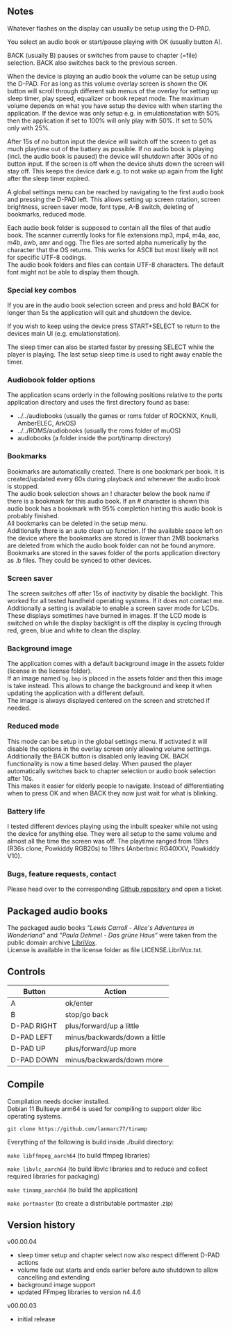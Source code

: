 ## Notes
Whatever flashes on the display can usually be setup using the D-PAD.  
  
You select an audio book or start/pause playing with OK (usually button A).  
  
BACK (usually B) pauses or switches from pause to chapter (=file) selection. BACK also switches back to the previous screen.  
  
When the device is playing an audio book the volume can be setup using the D-PAD. For as long as this volume overlay screen is shown the OK button will scroll through different sub menus of the overlay for setting up sleep timer, play speed, equalizer or book repeat mode. The maximum volume depends on what you have setup the device with when starting the application. If the device was only setup e.g. in emulationstation with 50% then the application if set to 100% will only play with 50%. If set to 50% only with 25%.  
  
After 15s of no button input the device will switch off the screen to get as much playtime out of the battery as possible. If no audio book is playing (incl. the audio book is paused) the device will shutdown after 300s of no button input. If the screen is off when the device shuts down the screen will stay off. This keeps the device dark e.g. to not wake up again from the light after the sleep timer expired.  
  
A global settings menu can be reached by navigating to the first audio book and pressing the D-PAD left. This allows setting up screen rotation, screen brightness, screen saver mode, font type, A-B switch, deleting of bookmarks, reduced mode.  
  
Each audio book folder is supposed to contain all the files of that audio book. The scanner currently looks for file extensions mp3, mp4, m4a, aac, m4b, awb, amr and ogg. The files are sorted alpha numerically by the character that the OS returns. This works for ASCII but most likely will not for specific UTF-8 codings.  
The audio book folders and files can contain UTF-8 characters. The default font might not be able to display them though.  
  
### Special key combos
If you are in the audio book selection screen and press and hold BACK for longer than 5s the application will quit and shutdown the device.  
  
If you wish to keep using the device press START+SELECT to return to the devices main UI (e.g. emulationstation).  
  
The sleep timer can also be started faster by pressing SELECT while the player is playing. The last setup sleep time is used to right away enable the timer.  
  
### Audiobook folder options
The application scans orderly in the following positions relative to the ports application directory and uses the first directory found as base:  
- ../../audiobooks (usually the games or roms folder of ROCKNIX, Knulli, AmberELEC, ArkOS)
- ../../ROMS/audiobooks (usually the roms folder of muOS)
- audiobooks (a folder inside the port/tinamp directory)
  
### Bookmarks
Bookmarks are automatically created. There is one bookmark per book. It is created/updated every 60s during playback and whenever the audio book is stopped.  
The audio book selection shows an ! character below the book name if there is a bookmark for this audio book. If an # character is shown this audio book has a bookmark with 95% completion hinting this audio book is probably finished.  
All bookmarks can be deleted in the setup menu.  
Additionally there is an auto clean up function. If the available space left on the device where the bookmarks are stored is lower than 2MB bookmarks are deleted from which the audio book folder can not be found anymore.  
Bookmarks are stored in the saves folder of the ports application directory as .b files. They could be synced to other devices.  
  
### Screen saver
The screen switches off after 15s of inactivity by disable the backlight. This worked for all tested handheld operating systems. If it does not contact me.  
Additionally a setting is available to enable a screen saver mode for LCDs. These displays sometimes have burned in images. If the LCD mode is switched on while the display backlight is off the display is cycling through red, green, blue and white to clean the display.  
  
### Background image
The application comes with a default background image in the assets folder (license in the license folder).  
If an image named ```bg.bmp``` is placed in the assets folder and then this image is take instead. This allows to change the background and keep it when updating the application with a different default.  
The image is always displayed centered on the screen and stretched if needed.  
  
### Reduced mode
This mode can be setup in the global settings menu. If activated it will disable the options in the overlay screen only allowing volume settings. Additionally the BACK button is disabled only leaving OK. BACK functionality is now a time based delay. When paused the player automatically switches back to chapter selection or audio book selection after 10s.  
This makes it easier for elderly people to navigate. Instead of differentiating when to press OK and when BACK they now just wait for what is blinking.  
  
### Battery life
I tested different devices playing using the inbuilt speaker while not using the device for anything else. They were all setup to the same volume and almost all the time the screen was off. The playtime ranged from 15hrs (R36s clone, Powkiddy RGB20s) to 19hrs (Anberbnic RG40XXV, Powkiddy V10).  
  
### Bugs, feature requests, contact
Please head over to the corresponding [Github repository](https://github.com/lanmarc77/tinamp) and open a ticket.  
  
## Packaged audio books
The packaged audio books *"Lewis Carroll - Alice's Adventures in Wonderland"* and *"Paula Dehmel - Das grüne Haus"* were taken from the public domain archive [LibriVox](https://librivox.org/).  
License is available in the license folder as file LICENSE.LibriVox.txt.  
  
## Controls
| Button | Action |
|--|--|
|A|ok/enter|
|B|stop/go back|
|D-PAD RIGHT|plus/forward/up a little|
|D-PAD LEFT|minus/backwards/down a little|
|D-PAD UP|plus/forward/up more|
|D-PAD DOWN|minus/backwards/down more|
  
## Compile
Compilation needs docker installed.  
Debian 11 Bullseye arm64 is used for compiling to support older libc operating systems.  

```git clone https://github.com/lanmarc77/tinamp```  
  
Everything of the following is build inside ./build directory:  

```make libffmpeg_aarch64``` (to build ffmpeg libraries)  

```make libvlc_aarch64``` (to build libvlc libraries and to reduce and collect required libraries for packaging)  

```make tinamp_aarch64``` (to build the application)  

```make portmaster``` (to create a distributable portmaster .zip)

## Version history
v00.00.04  

 - sleep timer setup and chapter select now also respect different D-PAD actions
 - volume fade out starts and ends earlier before auto shutdown to allow cancelling and extending
 - background image support
 - updated FFmpeg libraries to version n4.4.6

v00.00.03  

 - initial release  

